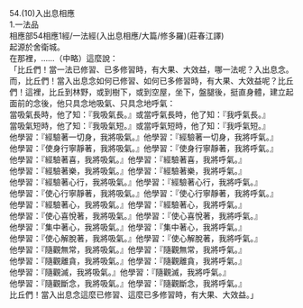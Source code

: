 54.(10)入出息相應  
1.一法品  
相應部54相應1經/一法經(入出息相應/大篇/修多羅)(莊春江譯)  
起源於舍衛城。  
在那裡，……（中略）這麼說：  
「比丘們！當一法已修習、已多修習時，有大果、大效益，哪一法呢？入出息念。  
而，比丘們！當入出息念如何已修習、如何已多修習時，有大果、大效益呢？比丘們！這裡，比丘到林野，或到樹下，或到空屋，坐下，盤腿後，挺直身體，建立起面前的念後，他只具念地吸氣、只具念地呼氣：  
當吸氣長時，他了知：『我吸氣長。』或當呼氣長時，他了知：『我呼氣長。』  
當吸氣短時，他了知：『我吸氣短。』或當呼氣短時，他了知：『我呼氣短。』  
他學習：『經驗著一切身，我將吸氣。』他學習：『經驗著一切身，我將呼氣。』  
他學習：『使身行寧靜著，我將吸氣。』他學習：『使身行寧靜著，我將呼氣。』  
他學習：『經驗著喜，我將吸氣。』他學習：『經驗著喜，我將呼氣。』  
他學習：『經驗著樂，我將吸氣。』他學習：『經驗著樂，我將呼氣。』  
他學習：『經驗著心行，我將吸氣。』他學習：『經驗著心行，我將呼氣。』  
他學習：『使心行寧靜著，我將吸氣。』他學習：『使心行寧靜著，我將呼氣。』  
他學習：『經驗著心，我將吸氣。』他學習：『經驗著心，我將呼氣。』  
他學習：『使心喜悅著，我將吸氣。』他學習：『使心喜悅著，我將呼氣。』  
他學習：『集中著心，我將吸氣。』他學習：『集中著心，我將呼氣。』  
他學習：『使心解脫著，我將吸氣。』他學習：『使心解脫著，我將呼氣。』  
他學習：『隨觀無常，我將吸氣。』他學習：『隨觀無常，我將呼氣。』  
他學習：『隨觀離貪，我將吸氣。』他學習：『隨觀離貪，我將呼氣。』  
他學習：『隨觀滅，我將吸氣。』他學習：『隨觀滅，我將呼氣。』  
他學習：『隨觀斷念，我將吸氣。』他學習：『隨觀斷念，我將呼氣。』  
比丘們！當入出息念這麼已修習、這麼已多修習時，有大果、大效益。」  
  
  
